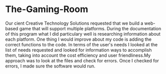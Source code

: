 # The-Gaming-Room

Our cient Creative Technology Solutions requested that we build a web-based game that will support multiple platforms. During the documentation of this program what I did particulary well is researching information about each platform. One thing I would improve about my code is adding the correct functions to the code. In terms of the user's needs  I looked at the list of needs requested and looked for information ways to accomplish them, taking into account the cost efficiency and user friendliness.My approach was to look at the files and check for errors. Once I checked for errors, I made sure the software would run.  
